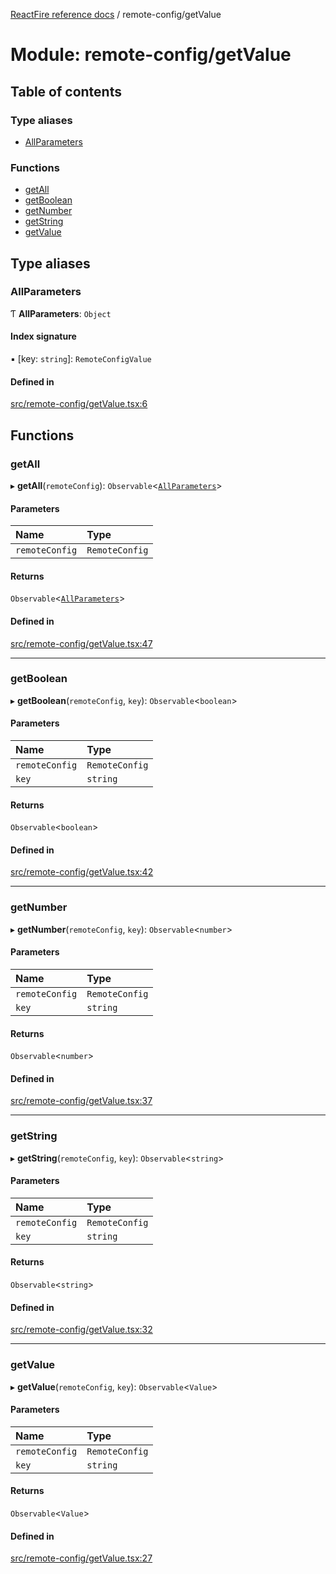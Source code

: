 [ReactFire reference docs](../README.md) / remote-config/getValue

# Module: remote-config/getValue

## Table of contents

### Type aliases

- [AllParameters](remote_config_getvalue.md#allparameters)

### Functions

- [getAll](remote_config_getvalue.md#getall)
- [getBoolean](remote_config_getvalue.md#getboolean)
- [getNumber](remote_config_getvalue.md#getnumber)
- [getString](remote_config_getvalue.md#getstring)
- [getValue](remote_config_getvalue.md#getvalue)

## Type aliases

### AllParameters

Ƭ **AllParameters**: `Object`

#### Index signature

▪ [key: `string`]: `RemoteConfigValue`

#### Defined in

[src/remote-config/getValue.tsx:6](https://github.com/FirebaseExtended/reactfire/blob/main/src/remote-config/getValue.tsx#L6)

## Functions

### getAll

▸ **getAll**(`remoteConfig`): `Observable`<[`AllParameters`](remote_config_getvalue.md#allparameters)\>

#### Parameters

| Name | Type |
| :------ | :------ |
| `remoteConfig` | `RemoteConfig` |

#### Returns

`Observable`<[`AllParameters`](remote_config_getvalue.md#allparameters)\>

#### Defined in

[src/remote-config/getValue.tsx:47](https://github.com/FirebaseExtended/reactfire/blob/main/src/remote-config/getValue.tsx#L47)

___

### getBoolean

▸ **getBoolean**(`remoteConfig`, `key`): `Observable`<`boolean`\>

#### Parameters

| Name | Type |
| :------ | :------ |
| `remoteConfig` | `RemoteConfig` |
| `key` | `string` |

#### Returns

`Observable`<`boolean`\>

#### Defined in

[src/remote-config/getValue.tsx:42](https://github.com/FirebaseExtended/reactfire/blob/main/src/remote-config/getValue.tsx#L42)

___

### getNumber

▸ **getNumber**(`remoteConfig`, `key`): `Observable`<`number`\>

#### Parameters

| Name | Type |
| :------ | :------ |
| `remoteConfig` | `RemoteConfig` |
| `key` | `string` |

#### Returns

`Observable`<`number`\>

#### Defined in

[src/remote-config/getValue.tsx:37](https://github.com/FirebaseExtended/reactfire/blob/main/src/remote-config/getValue.tsx#L37)

___

### getString

▸ **getString**(`remoteConfig`, `key`): `Observable`<`string`\>

#### Parameters

| Name | Type |
| :------ | :------ |
| `remoteConfig` | `RemoteConfig` |
| `key` | `string` |

#### Returns

`Observable`<`string`\>

#### Defined in

[src/remote-config/getValue.tsx:32](https://github.com/FirebaseExtended/reactfire/blob/main/src/remote-config/getValue.tsx#L32)

___

### getValue

▸ **getValue**(`remoteConfig`, `key`): `Observable`<`Value`\>

#### Parameters

| Name | Type |
| :------ | :------ |
| `remoteConfig` | `RemoteConfig` |
| `key` | `string` |

#### Returns

`Observable`<`Value`\>

#### Defined in

[src/remote-config/getValue.tsx:27](https://github.com/FirebaseExtended/reactfire/blob/main/src/remote-config/getValue.tsx#L27)
